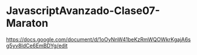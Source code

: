 # JavascriptAvanzado-Clase07-Maraton

https://docs.google.com/document/d/1oOyNnW41beKzRmWQOWkrKgajA6sg5yv8IdCe6EmBDYg/edit
